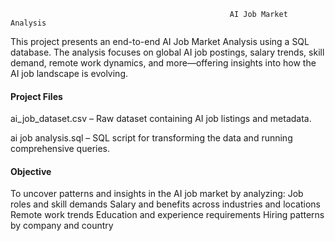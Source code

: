                                                     AI Job Market Analysis
This project presents an end-to-end AI Job Market Analysis using a SQL database. The analysis focuses on global AI job postings, salary trends, 
skill demand, remote work dynamics, and more—offering insights into how the AI job landscape is evolving.

#### Project Files
ai_job_dataset.csv – Raw dataset containing AI job listings and metadata.

ai job analysis.sql – SQL script for transforming the data and running comprehensive queries.

#### Objective
To uncover patterns and insights in the AI job market by analyzing:
Job roles and skill demands
Salary and benefits across industries and locations
Remote work trends
Education and experience requirements
Hiring patterns by company and country
